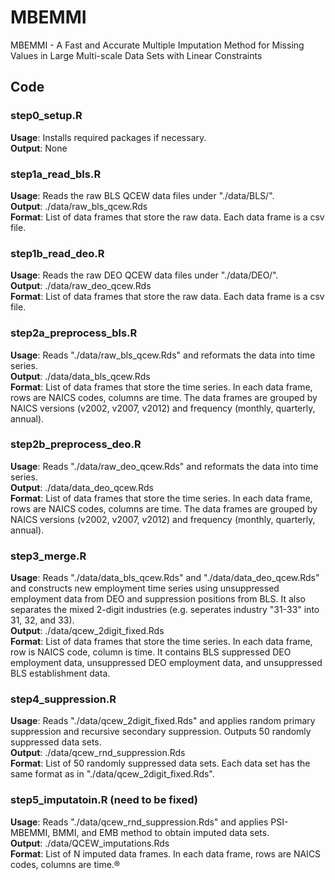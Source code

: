# MBEMMI
MBEMMI - A Fast and Accurate Multiple Imputation Method for Missing Values in Large Multi-scale Data Sets with Linear Constraints

## Code
### step0_setup.R
**Usage**: Installs required packages if necessary.\
**Output**: None


### step1a_read_bls.R
**Usage**: Reads the raw BLS QCEW data files under "./data/BLS/".\
**Output**: ./data/raw_bls_qcew.Rds\
**Format**: List of data frames that store the raw data. Each data frame is a csv file.

### step1b_read_deo.R
**Usage**: Reads the raw DEO QCEW data files under "./data/DEO/".\
**Output**: ./data/raw_deo_qcew.Rds\
**Format**: List of data frames that store the raw data. Each data frame is a csv file.

### step2a_preprocess_bls.R
**Usage**: Reads "./data/raw_bls_qcew.Rds" and reformats the data into time series.\
**Output**: ./data/data_bls_qcew.Rds\
**Format**: List of data frames that store the time series. In each data frame, rows are NAICS codes, columns are time. The data frames are grouped by NAICS versions (v2002, v2007, v2012) and frequency (monthly, quarterly, annual).

### step2b_preprocess_deo.R
**Usage**: Reads "./data/raw_deo_qcew.Rds" and reformats the data into time series.\
**Output**: ./data/data_deo_qcew.Rds\
**Format**: List of data frames that store the time series. In each data frame, rows are NAICS codes, columns are time. The data frames are grouped by NAICS versions (v2002, v2007, v2012) and frequency (monthly, quarterly, annual).

### step3_merge.R
**Usage**: Reads "./data/data_bls_qcew.Rds" and "./data/data_deo_qcew.Rds" and constructs new employment time series using unsuppressed employment data from DEO and suppression positions from BLS. It also separates the mixed 2-digit industries (e.g. seperates industry "31-33" into 31, 32, and 33).\
**Output**: ./data/qcew_2digit_fixed.Rds\
**Format**: List of data frames that store the time series. In each data frame, row is NAICS code, column is time. It contains BLS suppressed DEO employment data, unsuppressed DEO employment data, and unsuppressed BLS establishment data.

### step4_suppression.R
**Usage**: Reads "./data/qcew_2digit_fixed.Rds" and applies random primary suppression and recursive secondary suppression. Outputs 50 randomly suppressed data sets. \
**Output**: ./data/qcew_rnd_suppression.Rds\
**Format**: List of 50 randomly suppressed data sets. Each data set has the same format as in "./data/qcew_2digit_fixed.Rds".

### step5_imputatoin.R (need to be fixed)
**Usage**: Reads "./data/qcew_rnd_suppression.Rds" and applies PSI-MBEMMI, BMMI, and EMB method to obtain imputed data sets. \
**Output**: ./data/QCEW_imputations.Rds\
**Format**: List of N imputed data frames. In each data frame, rows are NAICS codes, columns are time.®